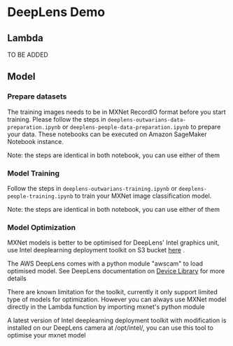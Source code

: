 # DeepLens Demo

## Lambda

TO BE ADDED

## Model

### Prepare datasets

The training images needs to be in MXNet RecordIO format before you start
training. Please follow the steps in `deeplens-outwarians-data-preparation.ipynb` or
`deeplens-people-data-preparation.ipynb` to prepare your data. These notebooks
can be executed on Amazon SageMaker Notebook instance.

Note: the steps are identical in both notebook, you can use either of them

### Model Training

Follow the steps in `deeplens-outwarians-training.ipynb` or `deeplens-people-training.ipynb` to train your MXNet image classification model.

Note: the steps are identical in both notebook, you can use either of them

### Model Optimization

MXNet models is better to be optimised for DeepLens' Intel graphics unit, use Intel
deeplearning deployment toolkit on S3 bucket
[here](https://s3.amazonaws.com/deeplens-sagemaker-2bbe16b4-c056-4ae2-9332-d31dd7aeb470/toolkit.tgz)
.

The AWS DeepLens comes with a python module "awscam" to load optimised model.
See DeepLens documentation on
[Device Library](https://docs.aws.amazon.com/deeplens/latest/dg/deeplens-device-library-awscam-model.html)
for more details

There are known limitation for the toolkit, currently it only support limited
type of models for optimization. However you can always use MXNet model directly
in the Lambda function by importing mxnet's python module

A latest version of Intel deeplearning deployment toolkit with modification is installed on our
DeepLens camera at /opt/intel/, you can use this tool to optimise your mxnet model
